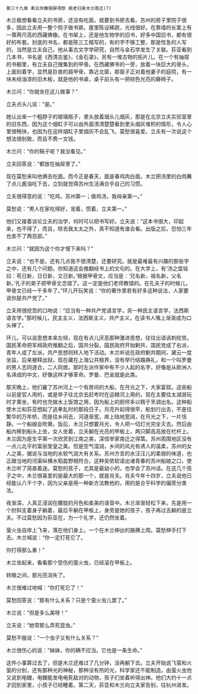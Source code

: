     第三十九章 素云伴舞银屏得祭 姚老归来木兰南迁(7) 

   木兰极想看看立夫的书房，还没有吃面，就要到书房去看。苏州的房子里院子很多，因此立夫用一整个院子做书房。屋里陈设稀疏，光线很好。在靠墙的长案上有一尊两尺高的西藏佛像。在书架上，还是他生物学的旧书，好多中国旧书，都有很好的布套。封底的书名，都是陈三工楷写的，有的字不够工整，那是性急的人写的，当然是立夫自己。他从事古文字学研究，自然与金石学发生了关联。荪亚看到几本书，书名是《西清古鉴》，《金石录》，另有一堆古物的拓片儿。在一个有抽屉的书橱里，有立夫自己搜集到的甲骨。在西藏佛爷的一旁，放着一块巨大的骨头，上面刻着字，显然是巨兽的肩甲骨。靠近北窗，那窗子正对着他妻子的庭院，有一块未经油漆的旧木板，就是他的书桌，桌子前头有一把棕色光亮的藤椅子。

   木兰问：“你就坐在这儿做事？”

   立夫点头儿说：“是。”

   她认出来一个粗脖子的玻璃瓶子，里头放着烟头儿烟灰，那是在北京立夫实验室里的旧东西，因为这个烟缸子可以由外面清清楚楚看到里头烟灰堆积的情形，令人心里很畅快，也因为在这样烟缸子里烟灰不会乱飞，莫愁很喜爱。立夫有一次说这个想法很别致，而且不费一文钱。

   木兰问：“你的稿子呢？我没看见。”

   立夫回答说：“都放在抽屉里了。”

   现在莫愁来叫他俩去吃面。而今正是春天，面是春鸡肉白面。木兰把汤里的白肉蘸了点儿酱油吃下去，立刻就觉得苏州生活满合乎自己的习惯。

   立夫很得意的说：“吃鸡，苏州第一；做鸡汤，我母亲第一。”

   莫愁说：“男人在家吃得好，宠着，惯着，立夫第一。”

   他们又接着谈论立夫的治学，何时可以把书写好。立夫说：“这本书很大，印起来，也不得了，而且，除去我太太之外，真不知道有谁会看。出版之后，恐怕三年也卖不了两百部。”

   木兰问：“就因为这个你才慢下来吗？”

   立夫说：“也不是。还有几点我不很清楚，还要研究。就是最难最有兴趣的那些字之中，还有几个问题。你知道这会推翻经书上的文句的。在大学上，有‘汤之盘铭曰：苟日新，日日新，又日新。’根据甲骨文，应当是：‘兄名新，祖名新，父名新。’孔子的弟子把甲骨文念错了。这一定是他们老师教错的。在孔夫子的时候儿，甲骨文已经一千多年了。”环儿开玩笑说：“你的著作里若有好多这种说法，人家要说你是共产党了。”

   立夫用很挖苦的口吻说：“应当有一种共产党语言学，另一种民主语言学，法西斯语言学。”那时候儿，民主主义，法西斯主义，共产主义，在读书人嘴上渐渐成为口头禅了。

   环儿，可以说思想本来左倾，现在有点儿厌恶那种激进思想，往往出语讽刺挖苦。国民革命把军阀政府推翻之后，国共分裂，国民政府开始剿共，国民党成了右派，青年人成了左派，共产思想则转入地下活动。木兰听说在政府剿共期间，黛云一度坐监，后来被释出狱，现在藏在上海公共租界，没有举行结婚典礼，和一个叫罗曼的男人志同道合，二人同居。那时左派作家中有不少人起的名字，好像是从欧洲人名译成的中文，好像这样才够革命。罗曼、巴金就是此类。

   那天晚上，他们雇了苏州河上一个有房间的大船，在月光之下，大家宴叙。这些船以前是官人用的，或是举子往北京去赶考时在运粮河上用的，现在主要往太湖游玩时才乘坐，有时也充做水上饭馆之用，因为船上的厨师多以精于烹调出名。这种船使木兰和荪亚想起了逃拳乱时的那段日子。月亮升起得很早，船划行出去，不是往繁华的万年桥，而是往乡间去，河道渐宽，岸上陆地宽阔，在月光之下，一片恬静。一个船娘会吹箫。饭后，木兰只想要月光，令人把一切灯光完全灭去。然后由船内移到船头上坐，女人坐着，立夫躺在光亮的甲板上，两只脚高高放在栏杆上。木兰因为是生平第一次欣赏到江南之美，深信举家南迁之得策。苏州周围地区没有一点儿北平的富丽堂皇之美。但是空气湿润，乡间的风光有诱人的温柔，苏州的女人之美，据说与当地的水软气润大有关系。苏州方言的水汪汪儿的柔弱的味道，也正跟当地的河渠纵横水稻盈野相符合。这种吴侬软语出诸青春的苏州船娘之口，使木兰听了简直着迷。莫愁的孩子，尤其是最幼小的，也学会了苏州话。在这几个孩子之中，木兰很喜爱的是最大的那一个，就是肖夫。肖夫今年十四岁，立夫说他已经能认八千个字，因为父亲是用一种新方法教他的，用的是合乎科学的偏旁分类法。

   夜渐深，人真正浸润在朦胧的月色和柔美的语音中。木兰渐渐轻松下来，先是用一个肘斜支着身子躺着，最后平躺在甲板上，身旁是她的孩子，孩子再过去躺的是立夫。不过莫愁因为荪亚在，为一个礼字，还仍然坐着。

   萤火虫自岸上飞来，落在他们身上。一个在木兰伸出的胳膊上爬。莫愁伸手打下去。木兰喊说：“你一定打死它了。

   你打得那么重！”

   木兰坐起来，看看那个受伤的萤火虫，已经滚在甲板上。

   转眼之间，那光亮消失了。

   木兰很难过地喊：“你打死它了！”

   莫愁回答说：“那有什么关系？只是个萤火虫儿罢了。”

   木兰说：“但是多么美呀！”

   立夫说：“她常那么弄死昆虫。”

   莫愁不服说：“一个虫子又有什么关系？”

   木兰很伤心的说：“妹妹，你的确不应当。它也是一条生命。”

   这件小事算过去了，但是木兰还难过了几分钟，没再躺下去。立夫开始说飞萤和火萤的分别，还有那种光的神秘，那种没有热的光，科学家还不能制造。由萤火虫他又说到电鳗，电鳗能发电电死敌对的动物，孩子们坐着听得出神。他们大约十一点才回到家里，小孩子已经睡着。第二天，荪亚和木兰向立夫家告别，往杭州进发。

